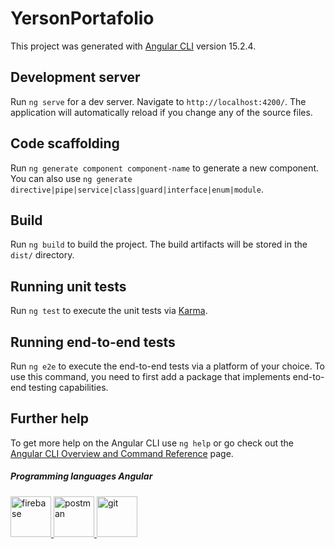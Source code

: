 # YersonPortafolio

  

This project was generated with [Angular CLI](https://github.com/angular/angular-cli) version 15.2.4.

  

## Development server

  

Run `ng serve` for a dev server. Navigate to `http://localhost:4200/`. The application will automatically reload if you change any of the source files.

  

## Code scaffolding

  

Run `ng generate component component-name` to generate a new component. You can also use `ng generate directive|pipe|service|class|guard|interface|enum|module`.

  

## Build

  

Run `ng build` to build the project. The build artifacts will be stored in the `dist/` directory.

  

## Running unit tests

  

Run `ng test` to execute the unit tests via [Karma](https://karma-runner.github.io).

  

## Running end-to-end tests

  

Run `ng e2e` to execute the end-to-end tests via a platform of your choice. To use this command, you need to first add a package that implements end-to-end testing capabilities.

  

## Further help

  

To get more help on the Angular CLI use `ng help` or go check out the [Angular CLI Overview and Command Reference](https://angular.io/cli) page.

##### Programming languages Angular


 <p align="left"> 
 <a href="https://angular.io/" target="_blank"> <img src="https://www.vectorlogo.zone/logos/angular/angular-icon.svg" alt="firebase" width="65" height="65"/> </a>
<a href="https://www.typescriptlang.org/" target="_blank"> <img src="https://cdn.worldvectorlogo.com/logos/typescript.svg" alt="postman" width="65" height="65"/> </a>
<a href="https://www.npmjs.com/" target="_blank"> <img src="https://cdn.worldvectorlogo.com/logos/npm.svg" alt="git" width="65" height="65"/>  </a>
  </p>
